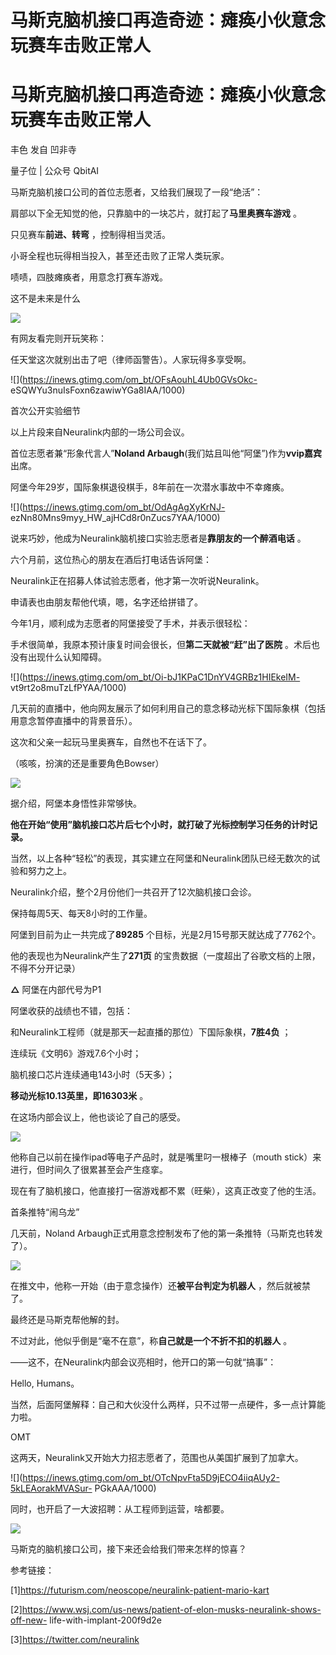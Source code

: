 # 马斯克脑机接口再造奇迹：瘫痪小伙意念玩赛车击败正常人

# 马斯克脑机接口再造奇迹：瘫痪小伙意念玩赛车击败正常人

丰色 发自 凹非寺

量子位 | 公众号 QbitAI

马斯克脑机接口公司的首位志愿者，又给我们展现了一段“绝活”：

肩部以下全无知觉的他，只靠脑中的一块芯片，就打起了**马里奥赛车游戏** 。

只见赛车**前进、转弯** ，控制得相当灵活。

小哥全程也玩得相当投入，甚至还击败了正常人类玩家。

啧啧，四肢瘫痪者，用意念打赛车游戏。

这不是未来是什么

![](https://inews.gtimg.com/om_bt/O94zU4BjiRnF2IRBFOSEC1gd7u72B7lj3L6G1eE_Sy9RUAA/1000)

有网友看完则开玩笑称：

任天堂这次就别出击了吧（律师函警告）。人家玩得多享受啊。

![](https://inews.gtimg.com/om_bt/OFsAouhL4Ub0GVsOkc-
eSQWYu3nuIsFoxn6zawiwYGa8IAA/1000)

首次公开实验细节

以上片段来自Neuralink内部的一场公司会议。

首位志愿者兼“形象代言人”**Noland Arbaugh**(我们姑且叫他“阿堡”)作为**vvip嘉宾** 出席。

阿堡今年29岁，国际象棋退役棋手，8年前在一次潜水事故中不幸瘫痪。

![](https://inews.gtimg.com/om_bt/OdAgAgXyKrNJ-
ezNn80Mns9myy_HW_ajHCd8r0nZucs7YAA/1000)

说来巧妙，他成为Neuralink脑机接口实验志愿者是**靠朋友的一个醉酒电话** 。

六个月前，这位热心的朋友在酒后打电话告诉阿堡：

Neuralink正在招募人体试验志愿者，他才第一次听说Neuralink。

申请表也由朋友帮他代填，嗯，名字还给拼错了。

今年1月，顺利成为志愿者的阿堡接受了手术，并表示很轻松：

手术很简单，我原本预计康复时间会很长，但**第二天就被“赶”出了医院** 。术后也没有出现什么认知障碍。

![](https://inews.gtimg.com/om_bt/Oi-bJ1KPaC1DnYV4GRBz1HIEkeIM-
vt9rt2o8muTzLfPYAA/1000)

几天前的直播中，他向网友展示了如何利用自己的意念移动光标下国际象棋（包括用意念暂停直播中的背景音乐）。

这次和父亲一起玩马里奥赛车，自然也不在话下了。

（咳咳，扮演的还是重要角色Bowser）

![](https://inews.gtimg.com/om_bt/OuEy4fUeB8Ggmu3TNyMHCbnbxDe00IQfXI3LodUS3XFN0AA/1000)

据介绍，阿堡本身悟性非常够快。

**他在开始“使用”脑机接口芯片后七个小时，就打破了光标控制学习任务的计时记录。**

当然，以上各种“轻松”的表现，其实建立在阿堡和Neuralink团队已经无数次的试验和努力之上。

Neuralink介绍，整个2月份他们一共召开了12次脑机接口会诊。

保持每周5天、每天8小时的工作量。

阿堡到目前为止一共完成了**89285** 个目标，光是2月15号那天就达成了7762个。

他的表现也为Neuralink产生了**271页** 的宝贵数据（一度超出了谷歌文档的上限，不得不分开记录）

**△** 阿堡在内部代号为P1

阿堡收获的战绩也不错，包括：

和Neuralink工程师（就是那天一起直播的那位）下国际象棋，**7胜4负** ；

连续玩《文明6》游戏7.6个小时；

脑机接口芯片连续通电143小时（5天多）；

**移动光标10.13英里，即16303米** 。

在这场内部会议上，他也谈论了自己的感受。

![](https://inews.gtimg.com/om_bt/OJD6ODEX28RHXYRELde1mCimY84Z1rMOkQJO5IpvmRuVMAA/1000)

他称自己以前在操作ipad等电子产品时，就是嘴里叼一根棒子（mouth stick）来进行，但时间久了很累甚至会产生痉挛。

现在有了脑机接口，他直接打一宿游戏都不累（旺柴），这真正改变了他的生活。

首条推特“闹乌龙”

几天前，Noland Arbaugh正式用意念控制发布了他的第一条推特（马斯克也转发了）。

![](https://inews.gtimg.com/om_bt/O3378qanrtpshlTRABz1OWSxAAUeIUCdtKukjyZwnPQtwAA/1000)

在推文中，他称一开始（由于意念操作）还**被平台判定为机器人** ，然后就被禁了。

最终还是马斯克帮他解的封。

不过对此，他似乎倒是“毫不在意”，称**自己就是一个不折不扣的机器人** 。

——这不，在Neuralink内部会议亮相时，他开口的第一句就“搞事”：

Hello, Humans。

当然，后面阿堡解释：自己和大伙没什么两样，只不过带一点硬件，多一点计算能力啦。

OMT

这两天，Neuralink又开始大力招志愿者了，范围也从美国扩展到了加拿大。

![](https://inews.gtimg.com/om_bt/OTcNpvFta5D9jECO4iiqAUy2-5kLEAorakMVASur-
PGkAAA/1000)

同时，也开启了一大波招聘：从工程师到运营，啥都要。

![](https://inews.gtimg.com/om_bt/Or_m8oDV4XSdowpuPZ7gmtCbqPT9zpVrDqbwGf0KH-6kcAA/1000)

马斯克的脑机接口公司，接下来还会给我们带来怎样的惊喜？

参考链接：

[1]https://futurism.com/neoscope/neuralink-patient-mario-kart

[2]https://www.wsj.com/us-news/patient-of-elon-musks-neuralink-shows-off-new-
life-with-implant-200f9d2e

[3]https://twitter.com/neuralink

